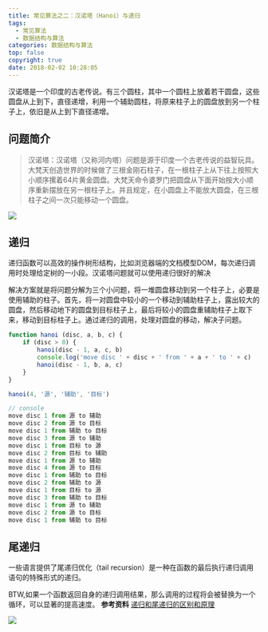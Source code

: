 ```yaml
---
title: 常见算法之二：汉诺塔（Hanoi）与递归
tags:
  - 常见算法
  - 数据结构与算法
categories: 数据结构与算法
top: false
copyright: true
date: 2018-02-02 10:28:05
---
```

汉诺塔是一个印度的古老传说。有三个圆柱，其中一个圆柱上放着若干圆盘，这些圆盘从上到下，直径递增，利用一个辅助圆柱，将原来柱子上的圆盘放到另一个柱子上，依旧是从上到下直径递增。
<!--more-->
## 问题简介

>  汉诺塔：汉诺塔（又称河内塔）问题是源于印度一个古老传说的益智玩具。大梵天创造世界的时候做了三根金刚石柱子，在一根柱子上从下往上按照大小顺序摞着64片黄金圆盘。大梵天命令婆罗门把圆盘从下面开始按大小顺序重新摆放在另一根柱子上。并且规定，在小圆盘上不能放大圆盘，在三根柱子之间一次只能移动一个圆盘。

![](http://oankigr4l.bkt.clouddn.com/201806021034_17.png)

## 递归
递归函数可以高效的操作树形结构，比如浏览器端的文档模型DOM，每次递归调用时处理给定树的一小段。汉诺塔问题就可以使用递归很好的解决

解决方案就是将问题分解为三个小问题，将一堆圆盘移动到另一个柱子上，必要是使用辅助的柱子。首先，将一对圆盘中较小的一个移动到辅助柱子上，露出较大的圆盘，然后移动地下的圆盘到目标柱子上，最后将较小的圆盘重辅助柱子上取下来，移动到目标柱子上。通过递归的调用，处理对圆盘的移动，解决子问题。

```js
function hanoi (disc, a, b, c) {
    if (disc > 0) {
        hanoi(disc - 1, a, c, b)
        console.log('move disc ' + disc + ' from ' + a + ' to ' + c)
        hanoi(disc - 1, b, a, c)
    }
}

hanoi(4, '源', '辅助', '目标')

// console
move disc 1 from 源 to 辅助
move disc 2 from 源 to 目标
move disc 1 from 辅助 to 目标
move disc 3 from 源 to 辅助
move disc 1 from 目标 to 源
move disc 2 from 目标 to 辅助
move disc 1 from 源 to 辅助
move disc 4 from 源 to 目标
move disc 1 from 辅助 to 目标
move disc 2 from 辅助 to 源
move disc 1 from 目标 to 源
move disc 3 from 辅助 to 目标
move disc 1 from 源 to 辅助
move disc 2 from 源 to 目标
move disc 1 from 辅助 to 目标
```
## 尾递归
一些语言提供了尾递归优化（tail recursion）是一种在函数的最后执行递归调用语句的特殊形式的递归。

BTW,如果一个函数返回自身的递归调用结果，那么调用的过程将会被替换为一个循环，可以显著的提高速度。
**参考资料**
[递归和尾递归的区别和原理](https://blog.csdn.net/zcyzsy/article/details/77151709)

![](http://oankigr4l.bkt.clouddn.com/wexin.png)